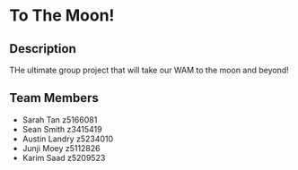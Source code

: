 # To The Moon!

## Description

THe ultimate group project that will take our WAM to the moon and beyond!

## Team Members

- Sarah Tan z5166081
- Sean Smith z3415419
- Austin Landry z5234010
- Junji Moey z5112826
- Karim Saad z5209523
